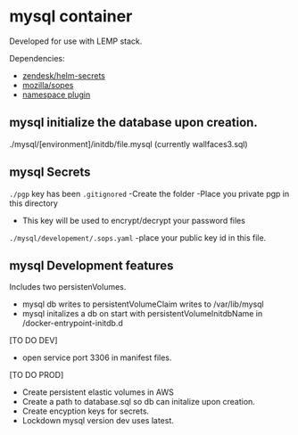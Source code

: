 # mysql container

Developed for use with LEMP stack.

Dependencies:
* [zendesk/helm-secrets](https://github.com/zendesk/helm-secrets)
* [mozilla/sopes](https://github.com/mozilla/sops)
* [namespace plugin](https://github.com/thomastaylor312/helm-namespace)

## mysql initialize the database upon creation.
./mysql/[environment]/initdb/file.mysql (currently wallfaces3.sql)


## mysql Secrets
```./pgp``` key has been ```.gitignored```
   -Create the folder 
   -Place you private pgp in this directory
   - This key will be used to encrypt/decrypt your password files

```./mysql/developement/.sops.yaml``` 
   -place your public key id in this file. 


## mysql Development features
Includes two persistenVolumes.
* mysql db writes to persistentVolumeClaim writes to /var/lib/mysql
* mysql initalizes a db on start with persistentVolumeInitdbName in /docker-entrypoint-initdb.d


[TO DO DEV]
* open service port 3306 in manifest files.

[TO DO PROD]
* Create persistent elastic volumes in AWS
* Create a path to database.sql so db can initalize upon creation.
* Create encyption keys for secrets.
* Lockdown mysql version dev uses latest.
